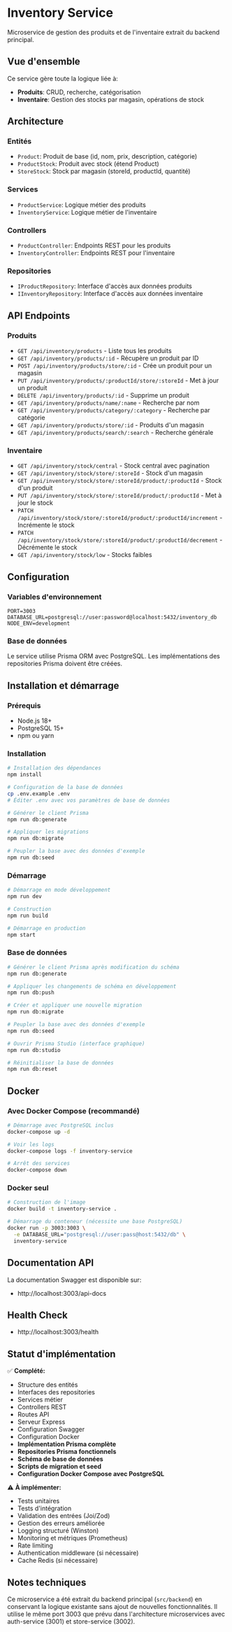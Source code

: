 # Inventory Service

Microservice de gestion des produits et de l'inventaire extrait du backend principal.

## Vue d'ensemble

Ce service gère toute la logique liée à:
- **Produits**: CRUD, recherche, catégorisation
- **Inventaire**: Gestion des stocks par magasin, opérations de stock

## Architecture

### Entités
- `Product`: Produit de base (id, nom, prix, description, catégorie)
- `ProductStock`: Produit avec stock (étend Product)
- `StoreStock`: Stock par magasin (storeId, productId, quantité)

### Services
- `ProductService`: Logique métier des produits
- `InventoryService`: Logique métier de l'inventaire

### Controllers
- `ProductController`: Endpoints REST pour les produits
- `InventoryController`: Endpoints REST pour l'inventaire

### Repositories
- `IProductRepository`: Interface d'accès aux données produits
- `IInventoryRepository`: Interface d'accès aux données inventaire

## API Endpoints

### Produits
- `GET /api/inventory/products` - Liste tous les produits
- `GET /api/inventory/products/:id` - Récupère un produit par ID
- `POST /api/inventory/products/store/:id` - Crée un produit pour un magasin
- `PUT /api/inventory/products/:productId/store/:storeId` - Met à jour un produit
- `DELETE /api/inventory/products/:id` - Supprime un produit
- `GET /api/inventory/products/name/:name` - Recherche par nom
- `GET /api/inventory/products/category/:category` - Recherche par catégorie
- `GET /api/inventory/products/store/:id` - Produits d'un magasin
- `GET /api/inventory/products/search/:search` - Recherche générale

### Inventaire
- `GET /api/inventory/stock/central` - Stock central avec pagination
- `GET /api/inventory/stock/store/:storeId` - Stock d'un magasin
- `GET /api/inventory/stock/store/:storeId/product/:productId` - Stock d'un produit
- `PUT /api/inventory/stock/store/:storeId/product/:productId` - Met à jour le stock
- `PATCH /api/inventory/stock/store/:storeId/product/:productId/increment` - Incrémente le stock
- `PATCH /api/inventory/stock/store/:storeId/product/:productId/decrement` - Décrémente le stock
- `GET /api/inventory/stock/low` - Stocks faibles

## Configuration

### Variables d'environnement
```env
PORT=3003
DATABASE_URL=postgresql://user:password@localhost:5432/inventory_db
NODE_ENV=development
```

### Base de données
Le service utilise Prisma ORM avec PostgreSQL. Les implémentations des repositories Prisma doivent être créées.

## Installation et démarrage

### Prérequis
- Node.js 18+
- PostgreSQL 15+
- npm ou yarn

### Installation

```bash
# Installation des dépendances
npm install

# Configuration de la base de données
cp .env.example .env
# Éditer .env avec vos paramètres de base de données

# Générer le client Prisma
npm run db:generate

# Appliquer les migrations
npm run db:migrate

# Peupler la base avec des données d'exemple
npm run db:seed
```

### Démarrage

```bash
# Démarrage en mode développement
npm run dev

# Construction
npm run build

# Démarrage en production
npm start
```

### Base de données

```bash
# Générer le client Prisma après modification du schéma
npm run db:generate

# Appliquer les changements de schéma en développement
npm run db:push

# Créer et appliquer une nouvelle migration
npm run db:migrate

# Peupler la base avec des données d'exemple
npm run db:seed

# Ouvrir Prisma Studio (interface graphique)
npm run db:studio

# Réinitialiser la base de données
npm run db:reset
```

## Docker

### Avec Docker Compose (recommandé)

```bash
# Démarrage avec PostgreSQL inclus
docker-compose up -d

# Voir les logs
docker-compose logs -f inventory-service

# Arrêt des services
docker-compose down
```

### Docker seul

```bash
# Construction de l'image
docker build -t inventory-service .

# Démarrage du conteneur (nécessite une base PostgreSQL)
docker run -p 3003:3003 \
  -e DATABASE_URL="postgresql://user:pass@host:5432/db" \
  inventory-service
```

## Documentation API

La documentation Swagger est disponible sur:
- http://localhost:3003/api-docs

## Health Check

- http://localhost:3003/health

## Statut d'implémentation

✅ **Complété:**
- Structure des entités
- Interfaces des repositories  
- Services métier
- Controllers REST
- Routes API
- Serveur Express
- Configuration Swagger
- Configuration Docker
- **Implémentation Prisma complète**
- **Repositories Prisma fonctionnels**
- **Schéma de base de données**
- **Scripts de migration et seed**
- **Configuration Docker Compose avec PostgreSQL**

⚠️ **À implémenter:**
- Tests unitaires
- Tests d'intégration
- Validation des entrées (Joi/Zod)
- Gestion des erreurs améliorée
- Logging structuré (Winston)
- Monitoring et métriques (Prometheus)
- Rate limiting
- Authentication middleware (si nécessaire)
- Cache Redis (si nécessaire)

## Notes techniques

Ce microservice a été extrait du backend principal (`src/backend`) en conservant la logique existante sans ajout de nouvelles fonctionnalités. Il utilise le même port 3003 que prévu dans l'architecture microservices avec auth-service (3001) et store-service (3002).
